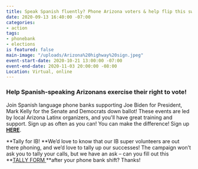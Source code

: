 ```yaml
---
title: Speak Spanish fluently? Phone Arizona voters & help flip this swing state!
date: 2020-09-13 16:40:00 -07:00
categories:
- action
tags:
- phonebank
- elections
is featured: false
main-image: "/uploads/Arizona%20highway%20sign.jpeg"
event-start-date: 2020-10-21 13:00:00 -07:00
event-end-date: 2020-11-03 20:00:00 -08:00
Location: Virtual, online
---
```


### Help Spanish-speaking Arizonans exercise their right to vote! 

Join Spanish language phone banks supporting Joe Biden for President, Mark Kelly for the Senate and Democrats down ballot! These events are led by local Arizona Latinx organizers, and you'll have great training and support. Sign up as often as you can! You can make the difference! Sign up **[HERE](https://www.mobilize.us/?org_ids=2374&tag_ids=1&tag_ids=2)**.

**Tally for IB! **We’d love to know that our IB super volunteers are out there phoning, and we’d love to tally up our successes! The campaign won’t ask you to tally your calls, but we have an ask – can you fill out this **[TALLY FORM ](https://docs.google.com/forms/d/e/1FAIpQLSciXaJbyMpPyk1Vc50wSdJlR0YiCBxo8zmrSXgzPqPeI-DwoQ/viewform)**after your phone bank shift? Thanks!